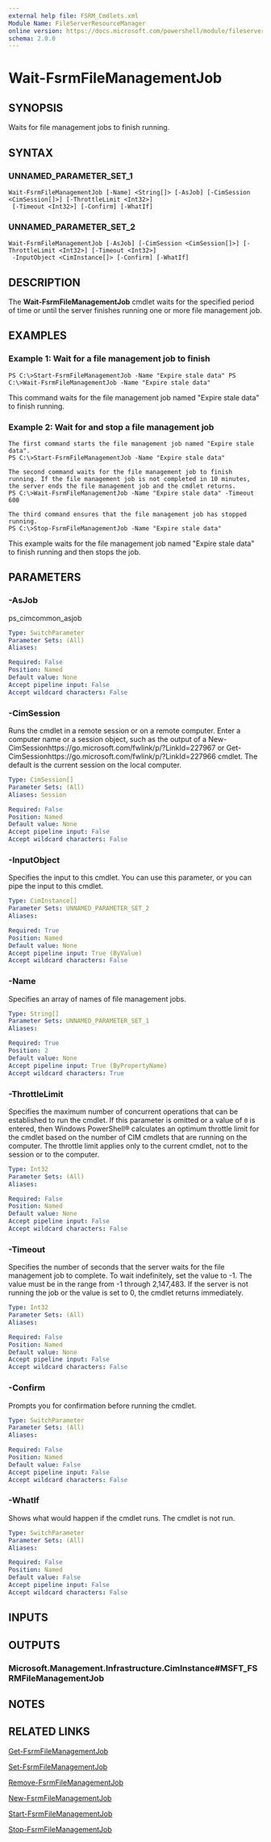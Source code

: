 ```yaml
---
external help file: FSRM_Cmdlets.xml
Module Name: FileServerResourceManager
online version: https://docs.microsoft.com/powershell/module/fileserverresourcemanager/wait-fsrmfilemanagementjob?view=windowsserver2012-ps&wt.mc_id=ps-gethelp
schema: 2.0.0
---
```


# Wait-FsrmFileManagementJob

## SYNOPSIS
Waits for file management jobs to finish running.

## SYNTAX

### UNNAMED_PARAMETER_SET_1
```
Wait-FsrmFileManagementJob [-Name] <String[]> [-AsJob] [-CimSession <CimSession[]>] [-ThrottleLimit <Int32>]
 [-Timeout <Int32>] [-Confirm] [-WhatIf]
```

### UNNAMED_PARAMETER_SET_2
```
Wait-FsrmFileManagementJob [-AsJob] [-CimSession <CimSession[]>] [-ThrottleLimit <Int32>] [-Timeout <Int32>]
 -InputObject <CimInstance[]> [-Confirm] [-WhatIf]
```

## DESCRIPTION
The **Wait-FsrmFileManagementJob** cmdlet waits for the specified period of time or until the server finishes running one or more file management job.

## EXAMPLES

### Example 1: Wait for a file management job to finish
```
PS C:\>Start-FsrmFileManagementJob -Name "Expire stale data" PS C:\>Wait-FsrmFileManagementJob -Name "Expire stale data"
```

This command waits for the file management job named "Expire stale data" to finish running.

### Example 2: Wait for and stop a file management job
```
The first command starts the file management job named "Expire stale data".
PS C:\>Start-FsrmFileManagementJob -Name "Expire stale data"

The second command waits for the file management job to finish running. If the file management job is not completed in 10 minutes, the server ends the file management job and the cmdlet returns.
PS C:\>Wait-FsrmFileManagementJob -Name "Expire stale data" -Timeout 600

The third command ensures that the file management job has stopped running.
PS C:\>Stop-FsrmFileManagementJob -Name "Expire stale data"
```

This example waits for the file management job named "Expire stale data" to finish running and then stops the job.

## PARAMETERS

### -AsJob
ps_cimcommon_asjob

```yaml
Type: SwitchParameter
Parameter Sets: (All)
Aliases: 

Required: False
Position: Named
Default value: None
Accept pipeline input: False
Accept wildcard characters: False
```

### -CimSession
Runs the cmdlet in a remote session or on a remote computer.
Enter a computer name or a session object, such as the output of a New-CimSessionhttps://go.microsoft.com/fwlink/p/?LinkId=227967 or Get-CimSessionhttps://go.microsoft.com/fwlink/p/?LinkId=227966 cmdlet.
The default is the current session on the local computer.

```yaml
Type: CimSession[]
Parameter Sets: (All)
Aliases: Session

Required: False
Position: Named
Default value: None
Accept pipeline input: False
Accept wildcard characters: False
```

### -InputObject
Specifies the input to this cmdlet.
You can use this parameter, or you can pipe the input to this cmdlet.

```yaml
Type: CimInstance[]
Parameter Sets: UNNAMED_PARAMETER_SET_2
Aliases: 

Required: True
Position: Named
Default value: None
Accept pipeline input: True (ByValue)
Accept wildcard characters: False
```

### -Name
Specifies an array of names of file management jobs.

```yaml
Type: String[]
Parameter Sets: UNNAMED_PARAMETER_SET_1
Aliases: 

Required: True
Position: 2
Default value: None
Accept pipeline input: True (ByPropertyName)
Accept wildcard characters: True
```

### -ThrottleLimit
Specifies the maximum number of concurrent operations that can be established to run the cmdlet.
If this parameter is omitted or a value of `0` is entered, then Windows PowerShell® calculates an optimum throttle limit for the cmdlet based on the number of CIM cmdlets that are running on the computer.
The throttle limit applies only to the current cmdlet, not to the session or to the computer.

```yaml
Type: Int32
Parameter Sets: (All)
Aliases: 

Required: False
Position: Named
Default value: None
Accept pipeline input: False
Accept wildcard characters: False
```

### -Timeout
Specifies the number of seconds that the server waits for the file management job to complete.
To wait indefinitely, set the value to -1.
The value must be in the range from -1 through 2,147,483.
If the server is not running the job or the value is set to 0, the cmdlet returns immediately.

```yaml
Type: Int32
Parameter Sets: (All)
Aliases: 

Required: False
Position: Named
Default value: None
Accept pipeline input: False
Accept wildcard characters: False
```

### -Confirm
Prompts you for confirmation before running the cmdlet.

```yaml
Type: SwitchParameter
Parameter Sets: (All)
Aliases: 

Required: False
Position: Named
Default value: False
Accept pipeline input: False
Accept wildcard characters: False
```

### -WhatIf
Shows what would happen if the cmdlet runs.
The cmdlet is not run.

```yaml
Type: SwitchParameter
Parameter Sets: (All)
Aliases: 

Required: False
Position: Named
Default value: False
Accept pipeline input: False
Accept wildcard characters: False
```

## INPUTS

## OUTPUTS

### Microsoft.Management.Infrastructure.CimInstance#MSFT_FSRMFileManagementJob

## NOTES

## RELATED LINKS

[Get-FsrmFileManagementJob](./Get-FsrmFileManagementJob.md)

[Set-FsrmFileManagementJob](./Set-FsrmFileManagementJob.md)

[Remove-FsrmFileManagementJob](./Remove-FsrmFileManagementJob.md)

[New-FsrmFileManagementJob](./New-FsrmFileManagementJob.md)

[Start-FsrmFileManagementJob](./Start-FsrmFileManagementJob.md)

[Stop-FsrmFileManagementJob](./Stop-FsrmFileManagementJob.md)

